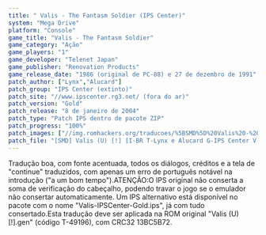 ```yaml
---
title: " Valis - The Fantasm Soldier (IPS Center)"
system: "Mega Drive"
platform: "Console"
game_title: "Valis - The Fantasm Soldier"
game_category: "Ação"
game_players: "1"
game_developer: "Telenet Japan"
game_publisher: "Renovation Products"
game_release_date: "1986 (original de PC-88) e 27 de dezembro de 1991"
patch_author: ["Lynx","Alucard"]
patch_group: "IPS Center (extinto)"
patch_site: "//www.ipscenter.rg3.net/ (fora do ar)"
patch_version: "Gold"
patch_release: "8 de janeiro de 2004"
patch_type: "Patch IPS dentro de pacote ZIP"
patch_progress: "100%"
patch_images: ["//img.romhackers.org/traducoes/%5BSMD%5D%20Valis%20-%20The%20Fantasm%20Soldier%20-%20IPS%20Center%20-%201.png","//img.romhackers.org/traducoes/%5BSMD%5D%20Valis%20-%20The%20Fantasm%20Soldier%20-%20IPS%20Center%20-%202.png","//img.romhackers.org/traducoes/%5BSMD%5D%20Valis%20-%20The%20Fantasm%20Soldier%20-%20IPS%20Center%20-%203.png"]
patch_file: "[SMD] Valis (U) [!] [I-BR T-Lynx e Alucard G-IPS Center V-Gold P-100% A-2004].zip"
---
```

Tradução boa, com fonte acentuada, todos os diálogos, créditos e a tela de "continue" traduzidos, com apenas um erro de português notável na introdução ("a um bom tempo").ATENÇÃO:O IPS original não conserta a soma de verificação do cabeçalho, podendo travar o jogo se o emulador não consertar automaticamente. Um IPS alternativo está disponível no pacote com o nome "Valis-IPSCenter-Gold.ips", já com tudo consertado.Esta tradução deve ser aplicada na ROM original "Valis (U) [!].gen" (código T-49196), com CRC32 13BC5B72.